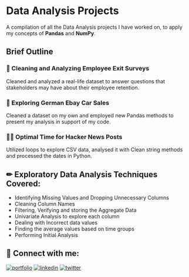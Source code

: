 
# Data Analysis Projects

A compilation of all the Data Analysis projects I have worked on, to apply my concepts of **Pandas** and **NumPy**.

## Brief Outline
### 📃 Cleaning and Analyzing Employee Exit Surveys
Cleaned and analyzed a real-life dataset to answer questions that stakeholders may have about their employee retention. 


### 🚗 Exploring German Ebay Car Sales
Cleaned a dataset on my own and employed new Pandas methods to present my analysis in support of my code. 


### 🐱‍💻 Optimal Time for Hacker News Posts
 Utilized loops to explore CSV data, analysed it with Clean string methods and processed the dates in Python.


 ## ✏ Exploratory Data Analysis Techniques Covered:
 - Identifying Missing Values and Dropping Unnecessary Columns
 - Cleaning Column Names
 - Filtering, Verifying and storing the Aggregate Data
 - Univariate Analysis to explore each column
 - Dealing with Incorrect data values
 - Finding the average values based on time groups
 - Performing Initial Analysis


 ## 🔗 Connect with me:
[![portfolio](https://img.shields.io/badge/my_portfolio-000?style=for-the-badge&logo=ko-fi&logoColor=white)](https://www.polywork.com/kunal_bhadra)
[![linkedin](https://img.shields.io/badge/linkedin-0A66C2?style=for-the-badge&logo=linkedin&logoColor=white)](https://www.linkedin.com/in/kunal-bhadra-cs/)
[![twitter](https://img.shields.io/badge/twitter-1DA1F2?style=for-the-badge&logo=twitter&logoColor=white)](https://twitter.com/kunal_kaun)